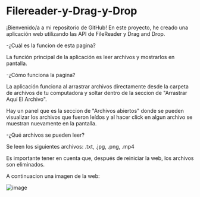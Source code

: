 # Filereader-y-Drag-y-Drop
¡Bienvenido/a a mi repositorio de GitHub! En este proyecto, he creado una aplicación web utilizando las API de FileReader y Drag and Drop. 

-¿Cuál es la funcion de esta pagina?

La función principal de la aplicación es leer archivos y mostrarlos en pantalla.

-¿Cómo funciona la pagina?

La aplicación funciona al arrastrar archivos directamente desde la carpeta de archivos de tu computadora y soltar dentro de la seccion de "Arrastrar Aquí El Archivo". 

Hay un panel que es la seccion de "Archivos abiertos" donde se pueden visualizar los archivos que fueron leídos y al hacer click en algun archivo se muestran nuevamente en la pantalla. 

-¿Qué archivos se pueden leer?

Se leen los siguientes archivos: .txt, .jpg, .png, .mp4

Es importante tener en cuenta que, después de reiniciar la web, los archivos son eliminados.


A continuacion una imagen de la web:

![image](https://github.com/zaratejoselin594/Filereader-y-Drag-y-Drop/assets/128331810/3228274b-57d7-4d56-b929-b04ee4092e61)
